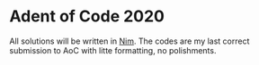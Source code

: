 # Adent of Code 2020

All solutions will be written in [Nim](https://nim-lang.org/). The codes are my last correct submission to AoC with litte formatting, no polishments.